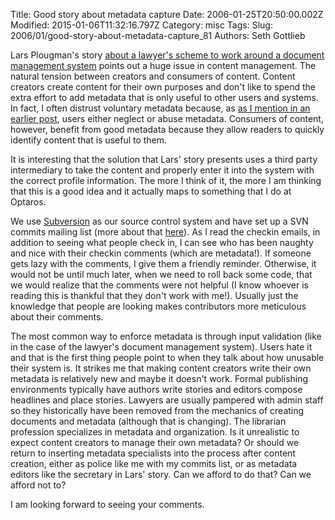 Title: Good story about metadata capture
Date: 2006-01-25T20:50:00.002Z
Modified: 2015-01-06T11:32:16.797Z
Category: misc
Tags: 
Slug: 2006/01/good-story-about-metadata-capture_81
Authors: Seth Gottlieb

Lars Plougman's story [about a lawyer's scheme to work around a document management system](http://www.mindthis.net/mindthis/2006/01/feeling_good_ab.html) points out a huge issue in content management. The natural tension between creators and consumers of content. Content creators create content for their own purposes and don't like to spend the extra effort to add metadata that is only useful to other users and systems. In fact, I often distrust voluntary metadata because, as [as I mention in an earlier post](http://contenthere.blogspot.com/2006/01/gsa-meta-data-not-essential-for-search.html), users either neglect or abuse metadata. Consumers of content, however, benefit from good metadata because they allow readers to quickly identify content that is useful to them.  

It is interesting that the solution that Lars' story presents uses a third party intermediary to take the content and properly enter it into the system with the correct profile information. The more I think of it, the more I am thinking that this is a good idea and it actually maps to something that I do at Optaros.  

We use [Subversion](http://subversion.tigris.org/) as our source control system and have set up a SVN commits mailing list (more about that [here](http://contenthere.blogspot.com/2005/03/managing-projects-open-way.html)). As I read the checkin emails, in addition to seeing what people check in, I can see who has been naughty and nice with their checkin comments (which are metadata!). If someone gets lazy with the comments, I give them a friendly reminder. Otherwise, it would not be until much later, when we need to roll back some code, that we would realize that the comments were not helpful (I know whoever is reading this is thankful that they don't work with me!). Usually just the knowledge that people are looking makes contributors more meticulous about their comments.  

 

The most common way to enforce metadata is through input validation (like in the case of the lawyer's document management system). Users hate it and that is the first thing people point to when they talk about how unusable their system is. It strikes me that making content creators write their own metadata is relatively new and maybe it doesn't work. Formal publishing environments typically have authors write stories and editors compose headlines and place stories. Lawyers are usually pampered with admin staff so they historically have been removed from the mechanics of creating documents and metadata (although that is changing). The librarian profession specializes in metadata and organization. Is it unrealistic to expect content creators to manage their own metadata? Or should we return to inserting metadata specialists into the process after content creation, either as police like me with my commits list, or as metadata editors like the secretary in Lars' story. Can we afford to do that? Can we afford not to?

I am looking forward to seeing your comments.  

 

  
